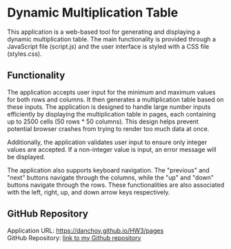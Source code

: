 # Dynamic Multiplication Table
This application is a web-based tool for generating and displaying a dynamic multiplication table. The main functionality is provided through a JavaScript file (script.js) and the user interface is styled with a CSS file (styles.css).

## Functionality
The application accepts user input for the minimum and maximum values for both rows and columns. It then generates a multiplication table based on these inputs. The application is designed to handle large number inputs efficiently by displaying the multiplication table in pages, each containing up to 2500 cells (50 rows * 50 columns). This design helps prevent potential browser crashes from trying to render too much data at once.

Additionally, the application validates user input to ensure only integer values are accepted. If a non-integer value is input, an error message will be displayed.

The application also supports keyboard navigation. The "previous" and "next" buttons navigate through the columns, while the "up" and "down" buttons navigate through the rows. These functionalities are also associated with the left, right, up, and down arrow keys respectively.

## GitHub Repository  
Application URL: https://danchoy.github.io/HW3/pages  
GitHub Repository: [link to my Github repository](https://danchoy.github.io/HW3/pages/)
